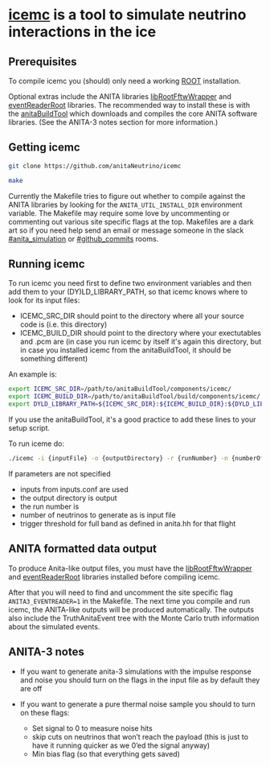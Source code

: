 # [icemc](https://github.com/anitaNeutrino/icemc) is a tool to simulate neutrino interactions in the ice #

## Prerequisites ##

To compile icemc you (should) only need a working [ROOT](https://root.cern.ch/downloading-root) installation.

Optional extras include the ANITA libraries [libRootFftwWrapper](https://github.com/nichol77/libRootFftwWrapper) and [eventReaderRoot](https://github.com/anitaNeutrino/eventReaderRoot) libraries.
The recommended way to install these is with the [anitaBuildTool](https://github.com/anitaNeutrino/anitaBuildTool) which downloads and compiles the core ANITA software libraries.
(See the ANITA-3 notes section for more information.)

## Getting icemc ##

``` bash
git clone https://github.com/anitaNeutrino/icemc
```
``` bash
make
```
Currently the Makefile tries to figure out whether to compile against the ANITA libraries by looking for the `ANITA_UTIL_INSTALL_DIR` environment variable.
The Makefile may require some love by uncommenting or commenting out various site specific flags at the top.
Makefiles are a dark art so if you need help send an email or message someone in the slack [#anita_simulation](https://anitamission.slack.com/messages/anita_simulation/) or [#github_commits](https://anitamission.slack.com/messages/github_commits/) rooms.

## Running icemc ##

To run icemc you need first to define two environment variables and then add them to your (DY)LD_LIBRARY_PATH, so that icemc knows where to look for its input files:
 
   * ICEMC_SRC_DIR should point to the directory where all your source code is (i.e. this directory)
   * ICEMC_BUILD_DIR should point to the directory where your exectutables and .pcm are (in case you run icemc by itself it's again this directory, but in case you installed icemc from the anitaBuildTool, it should be something different)

An example is:
```bash
export ICEMC_SRC_DIR=/path/to/anitaBuildTool/components/icemc/
export ICEMC_BUILD_DIR=/path/to/anitaBuildTool/build/components/icemc/
export DYLD_LIBRARY_PATH=${ICEMC_SRC_DIR}:${ICEMC_BUILD_DIR}:${DYLD_LIBRARY_PATH}
```

If you use the anitaBuildTool, it's a good practice to add these lines to your setup script.


To run iceme do:
``` bash
./icemc -i {inputFile} -o {outputDirectory} -r {runNumber} -n {numberOfNeutrinos} -t {triggerThreshold} -e {energyExponent}
```
If parameters are not specified

   * inputs from inputs.conf are used
   * the output directory is output
   * the run number is
   * number of neutrinos to generate as is input file
   * trigger threshold for full band as defined in anita.hh for that flight

## ANITA formatted data output ##

To produce Anita-like output files, you must have the [libRootFftwWrapper](https://github.com/nichol77/libRootFftwWrapper) and [eventReaderRoot](https://github.com/anitaNeutrino/eventReaderRoot) libraries installed before compiling icemc.

After that you will need to find and uncomment the site specific flag `ANITA3_EVENTREADER=1` in the Makefile.
The next time you compile and run icemc, the ANITA-like outputs will be produced automatically.
The outputs also include the TruthAnitaEvent tree with the Monte Carlo truth information about the simulated events.

## ANITA-3 notes ##

 * If you want to generate anita-3 simulations with the impulse response and noise you should turn on the flags in the input file as by default they are off

* If you want to generate a pure thermal noise sample you should to turn on these flags:
     * Set signal to 0 to measure noise hits
     * skip cuts on neutrinos that won’t reach the payload (this is just to have it running quicker as we 0’ed the signal anyway)
     * Min bias flag (so that everything gets saved)
